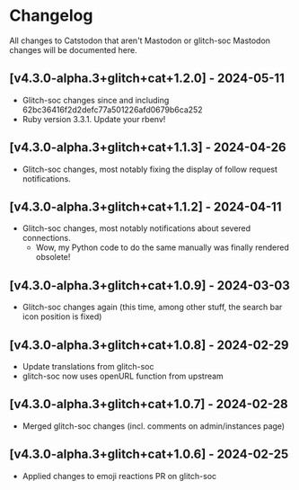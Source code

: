 # Changelog

All changes to Catstodon that aren't Mastodon or glitch-soc Mastodon changes will be documented here.

## [v4.3.0-alpha.3+glitch+cat+1.2.0] - 2024-05-11

- Glitch-soc changes since and including 62bc36416f2d2defc77a501226afd0679b6ca252
- Ruby version 3.3.1. Update your rbenv!

## [v4.3.0-alpha.3+glitch+cat+1.1.3] - 2024-04-26

- Glitch-soc changes, most notably fixing the display of follow request notifications.

## [v4.3.0-alpha.3+glitch+cat+1.1.2] - 2024-04-11

- Glitch-soc changes, most notably notifications about severed connections.
  - Wow, my Python code to do the same manually was finally rendered obsolete!

## [v4.3.0-alpha.3+glitch+cat+1.0.9] - 2024-03-03

- Glitch-soc changes again (this time, among other stuff, the search bar icon position is fixed)

## [v4.3.0-alpha.3+glitch+cat+1.0.8] - 2024-02-29

- Update translations from glitch-soc
- glitch-soc now uses openURL function from upstream

## [v4.3.0-alpha.3+glitch+cat+1.0.7] - 2024-02-28

- Merged glitch-soc changes (incl. comments on admin/instances page)

## [v4.3.0-alpha.3+glitch+cat+1.0.6] - 2024-02-25

- Applied changes to emoji reactions PR on glitch-soc
